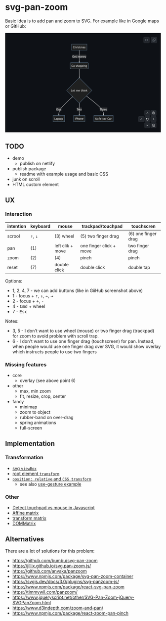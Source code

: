 # svg-pan-zoom

Basic idea is to add pan and zoom to SVG. For example like in Google maps or GitHub:

![](./notes/github-mermaid.png)

## TODO

- demo
  - publish on netlify
- publish package
  - readme with example usage and basic CSS
- junk on scroll
- HTML custom element

## UX

### Interaction

| intention | keyboard                   | mouse            | trackpad/touchpad       | touchscren          |
| --------- | -------------------------- | ---------------- | ----------------------- | ------------------- |
| scrool    | <kbd>↑</kbd>, <kbd>↓</kbd> | (3) wheel        | (5) two finger drag     | (6) one finger drag |
| pan       | (1)                        | left clik + move | one finger click + move | two finger drag     |
| zoom      | (2)                        | (4)              | pinch                   | pinch               |
| reset     | (7)                        | double click     | double click            | double tap          |

Options:

- 1, 2, 4, 7 - we can add buttons (like in GiiHub screenshot above)
- 1 - focus + <kbd>↑</kbd>, <kbd>↓</kbd>, <kbd>←</kbd>, <kbd>→</kbd>
- 2 - focus + <kbd>+</kbd>, <kbd>-</kbd>
- 4 - <kbd>Cmd</kbd> + wheel
- 7 - <kbd>Esc</kbd>

Notes:

- 3, 5 - I don't want to use wheel (mouse) or two finger drag (trackpad) for zoom to avoid problem with scroll trap.
- 6 - I don't want to use one finger drag (touchscreen) for pan. Instead, when people would use one finger drag over SVG, it would show overlay which instructs people to use two fingers

### Missing features

- core
  - overlay (see above point 6)
- other
  - max, min zoom
  - fit, resize, crop, center
- fancy
  - minimap
  - zoom to object
  - rubber-band on over-drag
  - spring animations
  - full-screen

## Implementation

### Transformation

- [svg `viewBox`](https://css-tricks.com/creating-a-panning-effect-for-svg/)
- [root element `transform`](https://www.petercollingridge.co.uk/tutorials/svg/interactive/pan-and-zoom/)
- [`position: relative` and `CSS transform`](https://stackblitz.com/edit/multi-touch-trackpad-gesture?file=index.js)
  - see also [use-gesture example](https://codesandbox.io/p/sandbox/github/pmndrs/use-gesture/tree/main/demo/src/sandboxes/card-zoom?file=%2Fsrc%2FApp.tsx%3A22%2C10-22%2C15)

### Other

- [Detect touchpad vs mouse in Javascript](https://stackoverflow.com/a/62415754)
- [Affine matrix](https://upload.wikimedia.org/wikipedia/commons/2/2c/2D_affine_transformation_matrix.svg)
- [transform matrix](https://developer.mozilla.org/en-US/docs/Web/CSS/transform-function/matrix)
- [DOMMatrix](https://developer.mozilla.org/en-US/docs/Web/API/DOMMatrix)

## Alternatives

There are a lot of solutions for this problem:

- https://github.com/bumbu/svg-pan-zoom
- https://jillix.github.io/svg.pan-zoom.js/
- https://github.com/anvaka/panzoom
- https://www.npmjs.com/package/svg-pan-zoom-container
- https://svgjs.dev/docs/3.0/plugins/svg-panzoom-js/
- https://www.npmjs.com/package/react-svg-pan-zoom
- https://timmywil.com/panzoom/
- https://www.jqueryscript.net/other/SVG-Pan-Zoom-jQuery-SVGPanZoom.html
- https://www.d3indepth.com/zoom-and-pan/
- https://www.npmjs.com/package/react-zoom-pan-pinch
